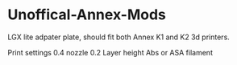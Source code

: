 # Unoffical-Annex-Mods


LGX lite adpater plate, should fit both Annex K1 and K2 3d printers.

Print settings
0.4 nozzle
0.2 Layer height
Abs or ASA filament
